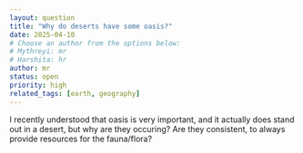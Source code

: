 ```yaml
---
layout: question
title: "Why do deserts have some oasis?"
date: 2025-04-10
# Choose an author from the options below:
# Mythreyi: mr
# Harshita: hr
author: mr
status: open
priority: high
related_tags: [earth, geography]
---
```


I recently understood that oasis is very important, and it actually does stand out in a desert, but why are they occuring?
Are they consistent, to always provide resources for the fauna/flora?
